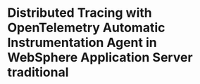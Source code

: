 # Distributed Tracing with OpenTelemetry Automatic Instrumentation Agent in WebSphere Application Server traditional
